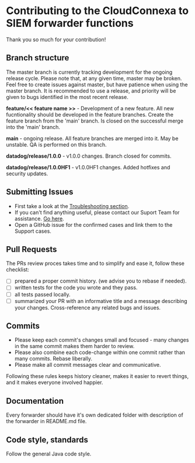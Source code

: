 # Contributing to the CloudConnexa to SIEM forwarder functions

Thank you so much for your contribution!

## Branch structure

The master branch is currently tracking development for the ongoing release cycle. Please note that, at any given time, master may be broken. Feel free to create issues against master, but have patience when using the master branch. It is recommended to use a release, and priority will be given to bugs identified in the most recent release.

**feature/<< feature name >>** - Development of a new feature. All new fucntionality should be developed in the feature branches. Create the feature branch from the 'main' branch. Is closed on the successful merge into the 'main' branch.

**main** - ongoing release. All feature branches are merged into it. May be unstable. QA is performed on this branch.

**datadog/release/1.0.0** - v1.0.0 changes. Branch closed for commits.

**datadog/release/1.0.0HF1** - v1.0.0HF1 changes. Added hotfixes and security updates.

## Submitting Issues

- First take a look at the [Troubleshooting section](https://openvpn.net/cloud-docs/tutorials/configuration-tutorials/log-streaming/tutorial--troubleshoot-cloudconnexa-log-streaming.html).
- If you can't find anything useful, please contact our Suport Team for assistance. [Go here](https://support.openvpn.com/hc/en-us/requests/new?ticket_form_id=360001597871&tf_subject=Log%20Streaming%20Issue).
- Open a GitHub issue for the confirmed cases and link them to the Support cases.

## Pull Requests

The PRs review proces takes time and to simplify and ease it, follow these checklist:

- [ ] prepared a proper commit history. (we advise you to rebase if needed).
- [ ] written tests for the code you wrote and they pass.
- [ ] all tests passed locally.
- [ ] summarized your PR with an informative title and a message describing your changes. Cross-reference any related bugs and issues.

## Commits

- Please keep each commit's changes small and focused - many changes in the same commit makes them harder to review.
- Please also combine each code-change within one commit rather than many commits. Rebase liberally.
- Please make all commit messages clear and communicative.

Following these rules keeps history cleaner, makes it easier to revert things, and it makes everyone involved happier.

## Documentation

Every forwarder should have it's own dedicated folder with description of the forwarder in README.md file.

## Code style, standards

Follow the general Java code style.
